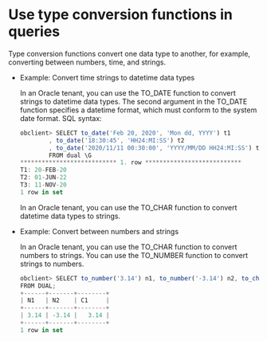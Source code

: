 # Use type conversion functions in queries

Type conversion functions convert one data type to another, for example, converting between numbers, time, and strings. 

* Example: Convert time strings to datetime data types 

   In an Oracle tenant, you can use the TO_DATE function to convert strings to datetime data types. The second argument in the TO_DATE function specifies a datetime format, which must conform to the system date format. SQL syntax:

   ```javascript
   obclient> SELECT to_date('Feb 20, 2020', 'Mon dd, YYYY') t1
           , to_date('18:30:45', 'HH24:MI:SS') t2
           , to_date('2020/11/11 00:30:00', 'YYYY/MM/DD HH24:MI:SS') t3
           FROM dual \G
   *************************** 1. row ***************************
   T1: 20-FEB-20
   T2: 01-JUN-22
   T3: 11-NOV-20
   1 row in set
   ```

   In an Oracle tenant, you can use the TO_CHAR function to convert datetime data types to strings. 

* Example: Convert between numbers and strings 

   In an Oracle tenant, you can use the TO_CHAR function to convert numbers to strings. You can use the TO_NUMBER function to convert strings to numbers. 

   ```javascript
   obclient> SELECT to_number('3.14') n1, to_number('-3.14') n2, to_char(3.14159,'99.99') c1
   FROM DUAL;
   +------+-------+--------+
   | N1   | N2    | C1     |
   +------+-------+--------+
   | 3.14 | -3.14 |   3.14 |
   +------+-------+--------+
   1 row in set
   ```
